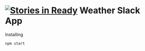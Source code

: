 [![Stories in Ready](https://badge.waffle.io/IntelliAgent/slack-weather.png?label=ready&title=Ready)](https://waffle.io/IntelliAgent/slack-weather)
Weather Slack App
=================

Installing
```
npm start
```
